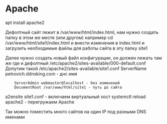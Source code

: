 # Apache

apt install apache2

Дефолтный сайт лежит в /var/www/html/index.html, нам нужно создать папку в этом же месте (или другом)
например cd /var/www/html/site1/index.html
и внести изменения в index.html и загрузить необходимые файлы для работы сайта в эту папку site1

Далее нужно создать новый файл конфигурации, он должен лежать там же где и дефолтный /etc/apache2/sites-available/000-default.conf
Допутим такой /etc/apache2/sites-available/site1.conf
ServerName petrovich.ddnsking.com - днс имя

        ServerAdmin webmaster@localhost - без изменений
        DocumentRoot /var/www/html/site1 - путь до сайта

a2ensite site1.conf - включаем виртуальный хост
systemctl reload apache2 - перегружаем Apache

Так можно поместить много сайтов на один IP под разными DNS именами
